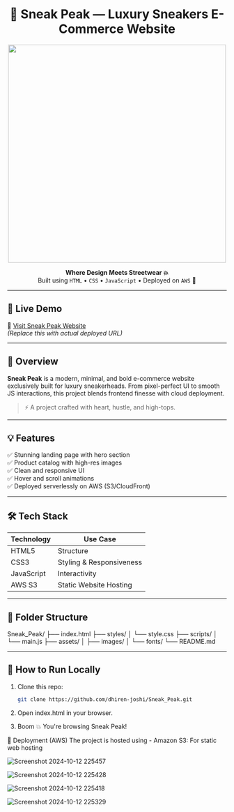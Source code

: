 
<h1 align="center">👟 Sneak Peak — Luxury Sneakers E-Commerce Website</h1>

<p align="center">
  <img src="https://user-images.githubusercontent.com/74038190/225813708-98b745f2-7d22-48cf-9150-083f1b00d6c9.gif" width="500">
</p>

<p align="center">
  <b>Where Design Meets Streetwear 💥</b><br>
  Built using <code>HTML</code> • <code>CSS</code> • <code>JavaScript</code> • Deployed on <code>AWS</code> 🚀
</p>

---

## 📸 Live Demo

🚀 [Visit Sneak Peak Website](https://your-s3-or-cloudfront-link.com)  
_(Replace this with actual deployed URL)_

---

## 🧠 Overview

**Sneak Peak** is a modern, minimal, and bold e-commerce website exclusively built for luxury sneakerheads. From pixel-perfect UI to smooth JS interactions, this project blends frontend finesse with cloud deployment.

> ⚡ A project crafted with heart, hustle, and high-tops.

---

## 💡 Features

✅ Stunning landing page with hero section  
✅ Product catalog with high-res images  
✅ Clean and responsive UI  
✅ Hover and scroll animations  
✅ Deployed serverlessly on AWS (S3/CloudFront)

---

## 🛠️ Tech Stack

| Technology      | Use Case                         |
|-----------------|----------------------------------|
| HTML5           | Structure                        |
| CSS3            | Styling & Responsiveness         |
| JavaScript      | Interactivity                    |
| AWS S3          | Static Website Hosting           |

---

## 📁 Folder Structure
Sneak_Peak/
├── index.html
├── styles/
│ └── style.css
├── scripts/
│ └── main.js
├── assets/
│ ├── images/
│ └── fonts/
└── README.md


---

## 🧪 How to Run Locally

1. Clone this repo:
   ```bash
   git clone https://github.com/dhiren-joshi/Sneak_Peak.git

2. Open index.html in your browser.

3. Boom 💥 You're browsing Sneak Peak!

🚀 Deployment (AWS)
The project is hosted using - Amazon S3: For static web hosting


![Screenshot 2024-10-12 225457](https://github.com/user-attachments/assets/a77a5a35-f884-4799-a476-2aec8ef8ddf3)

![Screenshot 2024-10-12 225428](https://github.com/user-attachments/assets/390905de-6778-4e85-a206-13eddc79cd72)



![Screenshot 2024-10-12 225418](https://github.com/user-attachments/assets/53dfca43-feaf-4e67-9187-ca92bc157072)

![Screenshot 2024-10-12 225329](https://github.com/user-attachments/assets/57cc48b3-29fb-42f4-a7cd-3c5c2c136dea)
